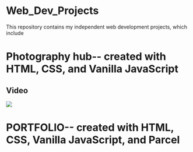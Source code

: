 # Web_Dev_Projects

This repository contains my independent web development projects, which include
# Photography hub-- created with HTML, CSS, and Vanilla JavaScript
## Video
<div>
    <a href="https://www.loom.com/share/21808ad19ad44f4daeff304d3a28a6a1">
      <img style="max-width:300px;" src="https://cdn.loom.com/sessions/thumbnails/21808ad19ad44f4daeff304d3a28a6a1-d934ba862cdb8651-full-play.gif">
    </a>
 </div>
 
# PORTFOLIO-- created with HTML, CSS, Vanilla JavaScript, and Parcel




